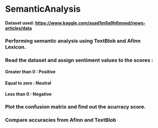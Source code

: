 # SemanticAnalysis
#### Dataset used: https://www.kaggle.com/asad1m9a9h6mood/news-articles/data
### Performing semantic analysis using TextBlob and Afinn Lexicon.
### Read the dataset and assign sentiment values to the scores :
#### Greater than 0 : Positive
#### Equal to zero : Neutral
#### Less than 0 : Negative
### Plot the confusion matrix and find out the acurracy score.
### Compare accuracies from Afinn and TextBlob
